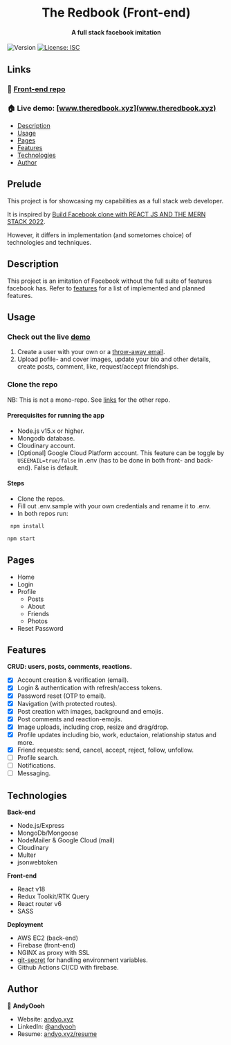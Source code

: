 <h1 align="center">The Redbook (Front-end)</h1>
<h4 align="center">A full stack facebook imitation</h4>
<p>
  <img alt="Version" src="https://img.shields.io/badge/version-0.1.0-blue.svg?cacheSeconds=2592000" />
  <a href="#" target="_blank">
    <img alt="License: ISC" src="https://img.shields.io/badge/License-ISC-yellow.svg" />
  </a>
</p>

<!-- ### :link: [Link to front-end](https://github.com/AndyOooh/redbook_frontend) -->

## Links

### :link: [Front-end repo](https://github.com/AndyOooh/redbook_frontend)

### :house: Live demo: [www.theredbook.xyz](www.theredbook.xyz)

- [Description](#description)
- [Usage](#usage)
- [Pages](#pages)
- [Features](#features)
- [Technologies](#technologies)
- [Author](#author)
  

## Prelude
This project is for showcasing my capabilities as a full stack web developer.

It is inspired by [Build Facebook clone with REACT JS AND THE MERN STACK 2022](https://www.udemy.com/course/build-facebook-clone-and-master-react-js-mern-stack-2022/). 

However, it differs in implementation (and sometomes choice) of technologies and techniques. 

## Description
This project is an imitation of Facebook without the full suite of features facebook has. Refer to [features](#features) for a list of implemented and planned features.

## Usage

### Check out the live [demo](www.theredbook.xyz)
   1. Create a user with your own or a [throw-away email](https://temp-mail.org/en/).
   2. Upload pofile- and cover images, update your bio and other details, create posts, comment, like, request/accept friendships.

### Clone the repo
NB: This is not a mono-repo. See [links](#links) for the other repo.

#### Prerequisites for running the app
- Node.js v15.x or higher.
- Mongodb database.
- Cloudinary account.
- [Optional] Google Cloud Platform account. This feature can be toggle by ``USEEMAIL=true/false`` in .env (has to be done in both front- and back-end). False is default.


#### Steps
- Clone the repos.
- Fill out .env.sample with your own credentials and rename it to .env.
- In both repos run:
  
```sh
 npm install
```

```sh
npm start
```

## Pages
- Home
- Login
- Profile
  - Posts
  - About
  - Friends
  - Photos
- Reset Password

## Features
**CRUD: users, posts, comments, reactions.**
- [x] Account creation & verification (email).
- [x] Login & authentication with refresh/access tokens.
- [x] Password reset (OTP to email).
- [x] Navigation (with protected routes).
- [x] Post creation with images, background and emojis.
- [x] Post comments and reaction-emojis.
- [x] Image uploads, including crop, resize and drag/drop.
- [x] Profile updates including bio, work, eductaion, relationship status and more.
- [x] Friend requests: send, cancel, accept, reject, follow, unfollow.
- [ ] Profile search.
- [ ] Notifications.
- [ ] Messaging.

## Technologies
**Back-end**
- Node.js/Express
- MongoDb/Mongoose
- NodeMailer & Google Cloud (mail)
- Cloudinary 
- Multer
- jsonwebtoken

**Front-end**
- React v18
- Redux Toolkit/RTK Query
- React router v6
- SASS

**Deployment**
- AWS EC2 (back-end)
- Firebase (front-end)
- NGINX as proxy with SSL
- [git-secret](https://git-secret.io/) for handling environment variables.
- Github Actions CI/CD with firebase.

## Author

👤 **AndyOooh**

- Website: [andyo.xyz](https://www.andyo.xyz/)
- LinkedIn: [@andyooh](https://linkedin.com/in/andyooh)
- Resume: [andyo.xyz/resume](https://www.andyo.xyz/static/media/Andreas%20Oee%20-%20Junior%20Full%20Stack%20-%20Resume.ab537effccc087b4a020.pdf)
